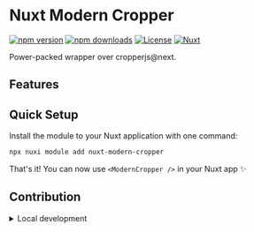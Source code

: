 # Nuxt Modern Cropper

[![npm version][npm-version-src]][npm-version-href]
[![npm downloads][npm-downloads-src]][npm-downloads-href]
[![License][license-src]][license-href]
[![Nuxt][nuxt-src]][nuxt-href]

Power-packed wrapper over cropperjs@next.

<!-- - [📖 &nbsp;Documentation](https://example.com) -->

## Features

## Quick Setup

Install the module to your Nuxt application with one command:

```bash
npx nuxi module add nuxt-modern-cropper
```

That's it! You can now use `<ModernCropper />` in your Nuxt app ✨


## Contribution

<details>
  <summary>Local development</summary>
  
  ```bash
  # Install dependencies
  npm install
  
  # Generate type stubs
  npm run dev:prepare
  
  # Develop with the playground
  npm run dev
  
  # Build the playground
  npm run dev:build
  
  # Run ESLint
  npm run lint
  
  # Run Vitest
  npm run test
  npm run test:watch
  
  # Release new version
  npm run release
  ```

</details>


<!-- Badges -->
[npm-version-src]: https://img.shields.io/npm/v/nuxt-modern-cropper/latest.svg?style=flat&colorA=020420&colorB=00DC82
[npm-version-href]: https://npmjs.com/package/nuxt-modern-cropper

[npm-downloads-src]: https://img.shields.io/npm/dm/nuxt-modern-cropper.svg?style=flat&colorA=020420&colorB=00DC82
[npm-downloads-href]: https://npmjs.com/package/nuxt-modern-cropper

[license-src]: https://img.shields.io/npm/l/nuxt-modern-cropper.svg?style=flat&colorA=020420&colorB=00DC82
[license-href]: https://npmjs.com/package/nuxt-modern-cropper

[nuxt-src]: https://img.shields.io/badge/Nuxt-020420?logo=nuxt.js
[nuxt-href]: https://nuxt.com
